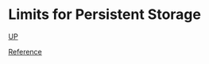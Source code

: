 # Limits for Persistent Storage
[UP](Adding-Limits.html)

[Reference](https://docs.openshift.com/container-platform/3.5/admin_guide/limits.html#container-limits)


